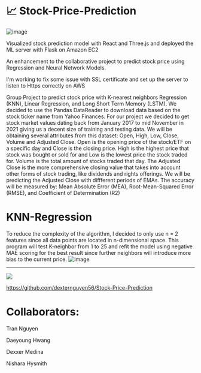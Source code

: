 
# 📈 Stock-Price-Prediction
![image](https://user-images.githubusercontent.com/58058227/190021099-770433ef-9470-498d-af9d-6030b0387aca.png)



Visualized stock prediction model with React and Three.js and deployed the ML server with Flask on Amazon EC2

An enhancement to the collaborative project to predict stock price using Regression and Neural Network Models.

I'm working to fix some issue with SSL certificate and set up the server to listen to Https correctly on AWS

Group Project to predict stock price with K-nearest neighbors Regression (KNN), Linear Regression, and Long Short Term Memory (LSTM).
We decided to use the Pandas DataReader to download data based
on the stock ticker name from Yahoo Finances. For our project we decided to get stock
market values dating back from January 2017 to mid November in 2021 giving us a decent size of training and testing
data. We will be obtaining several attributes from this dataset:
Open, High, Low, Close, Volume and Adjusted Close. Open is
the opening price of the stock/ETF on a specific day and Close
is the closing price. High is the highest price that stock was
bought or sold for and Low is the lowest price the stock traded
for. Volume is the total amount of stocks traded that day. The
Adjusted Close is the more comprehensive closing value that
takes into account other forms of stock trading, like dividends
and rights offerings. We will be predicting the Adjusted Close with diffferent periods of EMAs.
The accuracy will be measured by: Mean Absolute Error (MEA), Root-Mean-Squared Error (RMSE), and Coefficient of Determination (R2)

# KNN-Regression
To reduce the complexity of the algorithm, I decided to
only use n = 2 features since all data points are located in
n-dimensional space. This program will test K-neighbor from 1 to 25 and refit
the model using negative MAE scoring  for the best result since further neighbors will introduce
more bias to the current price.
![image](https://user-images.githubusercontent.com/58058227/154827252-7ef82fd6-0cae-42d1-a1a2-d0f3e6bab524.png)
<hr>
<img src="https://user-images.githubusercontent.com/58058227/154827307-e6949b5d-31df-4a70-9d88-5fc5f0f7d3f9.png" style="width=300px;height:auto;">

https://github.com/dexternguyen56/Stock-Price-Prediction
# Collaborators:
Tran Nguyen

Daeyoung Hwang

Dexxer Medina

Nishara Hysmith
